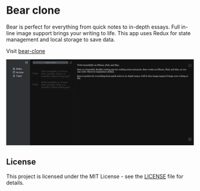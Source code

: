 # Bear clone

Bear is perfect for everything from quick notes to in-depth essays.
Full in-line image support brings your writing to life.
This app uses Redux for state management and local storage to save data.

Visit [bear-clone](http://bear-clone.surge.sh/)

![Screenshot](docs/images/screenshot.png)

## License

This project is licensed under the MIT License - see the [LICENSE](LICENSE) file for details.
